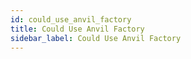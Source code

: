 ```yaml
---
id: could_use_anvil_factory
title: Could Use Anvil Factory
sidebar_label: Could Use Anvil Factory
---
```

